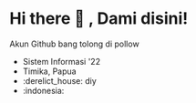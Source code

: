
<!--
How to make this gif ?

I made my with https://codesandbox.io/s/github-profile-2ijk7
Then i recorded my screen to gif on Mac with Quicktime  and save result to [assets/github.mov](assets/github.mov)
This [gist](https://gist.github.com/tskaggs/6394639) help me to create a dedicated command that convert MOV to GIF.
Type this command `make generate-gif` to generate [assets/github.gif](assets/github.gif)
-->
# Hi there 👋 , Dami disini! 
<p> Akun Github bang tolong di pollow
<ul>
 <li> Sistem Informasi '22</li>
 <li> Timika, Papua </li>
 <li>:derelict_house: diy </li>
 <li>:indonesia: </li>
     
</ul>
